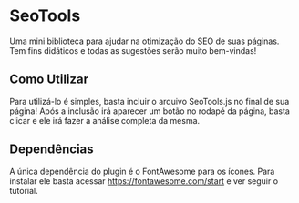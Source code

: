 # SeoTools
Uma mini biblioteca para ajudar na otimização do SEO de suas páginas. Tem fins didáticos e todas as sugestões serão muito bem-vindas!

## Como Utilizar
Para utilizá-lo é simples, basta incluir o arquivo SeoTools.js no final de sua página!
Após a inclusão irá aparecer um botão no rodapé da página, basta clicar e ele irá fazer a análise completa da mesma.

## Dependências
A única dependência do plugin é o FontAwesome para os ícones.
Para instalar ele basta acessar https://fontawesome.com/start e ver seguir o tutorial.

